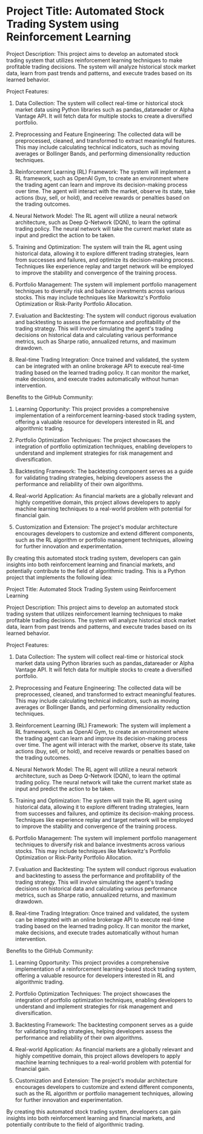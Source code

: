 # Project Title: Automated Stock Trading System using Reinforcement Learning

Project Description: This project aims to develop an automated stock trading system that utilizes reinforcement learning techniques to make profitable trading decisions. The system will analyze historical stock market data, learn from past trends and patterns, and execute trades based on its learned behavior.

Project Features:

1. Data Collection: The system will collect real-time or historical stock market data using Python libraries such as pandas_datareader or Alpha Vantage API. It will fetch data for multiple stocks to create a diversified portfolio.

2. Preprocessing and Feature Engineering: The collected data will be preprocessed, cleaned, and transformed to extract meaningful features. This may include calculating technical indicators, such as moving averages or Bollinger Bands, and performing dimensionality reduction techniques.

3. Reinforcement Learning (RL) Framework: The system will implement a RL framework, such as OpenAI Gym, to create an environment where the trading agent can learn and improve its decision-making process over time. The agent will interact with the market, observe its state, take actions (buy, sell, or hold), and receive rewards or penalties based on the trading outcomes.

4. Neural Network Model: The RL agent will utilize a neural network architecture, such as Deep Q-Network (DQN), to learn the optimal trading policy. The neural network will take the current market state as input and predict the action to be taken.

5. Training and Optimization: The system will train the RL agent using historical data, allowing it to explore different trading strategies, learn from successes and failures, and optimize its decision-making process. Techniques like experience replay and target network will be employed to improve the stability and convergence of the training process.

6. Portfolio Management: The system will implement portfolio management techniques to diversify risk and balance investments across various stocks. This may include techniques like Markowitz's Portfolio Optimization or Risk-Parity Portfolio Allocation.

7. Evaluation and Backtesting: The system will conduct rigorous evaluation and backtesting to assess the performance and profitability of the trading strategy. This will involve simulating the agent's trading decisions on historical data and calculating various performance metrics, such as Sharpe ratio, annualized returns, and maximum drawdown.

8. Real-time Trading Integration: Once trained and validated, the system can be integrated with an online brokerage API to execute real-time trading based on the learned trading policy. It can monitor the market, make decisions, and execute trades automatically without human intervention.

Benefits to the GitHub Community:

1. Learning Opportunity: This project provides a comprehensive implementation of a reinforcement learning-based stock trading system, offering a valuable resource for developers interested in RL and algorithmic trading.

2. Portfolio Optimization Techniques: The project showcases the integration of portfolio optimization techniques, enabling developers to understand and implement strategies for risk management and diversification.

3. Backtesting Framework: The backtesting component serves as a guide for validating trading strategies, helping developers assess the performance and reliability of their own algorithms.

4. Real-world Application: As financial markets are a globally relevant and highly competitive domain, this project allows developers to apply machine learning techniques to a real-world problem with potential for financial gain.

5. Customization and Extension: The project's modular architecture encourages developers to customize and extend different components, such as the RL algorithm or portfolio management techniques, allowing for further innovation and experimentation.

By creating this automated stock trading system, developers can gain insights into both reinforcement learning and financial markets, and potentially contribute to the field of algorithmic trading.
This is a Python project that implements the following idea:

Project Title: Automated Stock Trading System using Reinforcement Learning

Project Description: This project aims to develop an automated stock trading system that utilizes reinforcement learning techniques to make profitable trading decisions. The system will analyze historical stock market data, learn from past trends and patterns, and execute trades based on its learned behavior.

Project Features:

1. Data Collection: The system will collect real-time or historical stock market data using Python libraries such as pandas_datareader or Alpha Vantage API. It will fetch data for multiple stocks to create a diversified portfolio.

2. Preprocessing and Feature Engineering: The collected data will be preprocessed, cleaned, and transformed to extract meaningful features. This may include calculating technical indicators, such as moving averages or Bollinger Bands, and performing dimensionality reduction techniques.

3. Reinforcement Learning (RL) Framework: The system will implement a RL framework, such as OpenAI Gym, to create an environment where the trading agent can learn and improve its decision-making process over time. The agent will interact with the market, observe its state, take actions (buy, sell, or hold), and receive rewards or penalties based on the trading outcomes.

4. Neural Network Model: The RL agent will utilize a neural network architecture, such as Deep Q-Network (DQN), to learn the optimal trading policy. The neural network will take the current market state as input and predict the action to be taken.

5. Training and Optimization: The system will train the RL agent using historical data, allowing it to explore different trading strategies, learn from successes and failures, and optimize its decision-making process. Techniques like experience replay and target network will be employed to improve the stability and convergence of the training process.

6. Portfolio Management: The system will implement portfolio management techniques to diversify risk and balance investments across various stocks. This may include techniques like Markowitz's Portfolio Optimization or Risk-Parity Portfolio Allocation.

7. Evaluation and Backtesting: The system will conduct rigorous evaluation and backtesting to assess the performance and profitability of the trading strategy. This will involve simulating the agent's trading decisions on historical data and calculating various performance metrics, such as Sharpe ratio, annualized returns, and maximum drawdown.

8. Real-time Trading Integration: Once trained and validated, the system can be integrated with an online brokerage API to execute real-time trading based on the learned trading policy. It can monitor the market, make decisions, and execute trades automatically without human intervention.

Benefits to the GitHub Community:

1. Learning Opportunity: This project provides a comprehensive implementation of a reinforcement learning-based stock trading system, offering a valuable resource for developers interested in RL and algorithmic trading.

2. Portfolio Optimization Techniques: The project showcases the integration of portfolio optimization techniques, enabling developers to understand and implement strategies for risk management and diversification.

3. Backtesting Framework: The backtesting component serves as a guide for validating trading strategies, helping developers assess the performance and reliability of their own algorithms.

4. Real-world Application: As financial markets are a globally relevant and highly competitive domain, this project allows developers to apply machine learning techniques to a real-world problem with potential for financial gain.

5. Customization and Extension: The project's modular architecture encourages developers to customize and extend different components, such as the RL algorithm or portfolio management techniques, allowing for further innovation and experimentation.

By creating this automated stock trading system, developers can gain insights into both reinforcement learning and financial markets, and potentially contribute to the field of algorithmic trading.